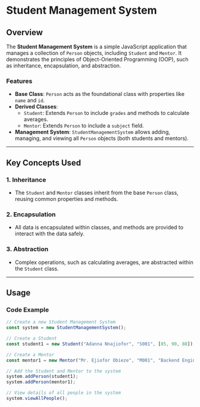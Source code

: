 # Student Management System

## Overview

The **Student Management System** is a simple JavaScript application that manages a collection of `Person` objects, including `Student` and `Mentor`. It demonstrates the principles of Object-Oriented Programming (OOP), such as inheritance, encapsulation, and abstraction.

### Features

- **Base Class**: `Person` acts as the foundational class with properties like `name` and `id`.
- **Derived Classes**:
  - `Student`: Extends `Person` to include `grades` and methods to calculate averages.
  - `Mentor`: Extends `Person` to include a `subject` field.
- **Management System**: `StudentManagementSystem` allows adding, managing, and viewing all `Person` objects (both students and mentors).

---

## Key Concepts Used

### 1. **Inheritance**

- The `Student` and `Mentor` classes inherit from the base `Person` class, reusing common properties and methods.

### 2. **Encapsulation**

- All data is encapsulated within classes, and methods are provided to interact with the data safely.

### 3. **Abstraction**

- Complex operations, such as calculating averages, are abstracted within the `Student` class.

---

## Usage

### Code Example

```javascript
// Create a new Student Management System
const system = new StudentManagementSystem();

// Create a Student
const student1 = new Student("Adanna Nnajiofor", "S001", [85, 90, 88]);

// Create a Mentor
const mentor1 = new Mentor("Mr. Ejiofor Obieze", "M001", "Backend Engineering");

// Add the Student and Mentor to the system
system.addPerson(student1);
system.addPerson(mentor1);

// View details of all people in the system
system.viewAllPeople();
```
